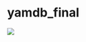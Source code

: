 # yamdb_final

![](https://github.com/alexpro2022/yamdb_final/actions/workflows/yamdb_workflow.yml/badge.svg)